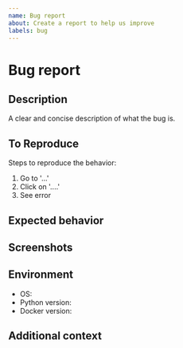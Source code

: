 ```yaml
---
name: Bug report
about: Create a report to help us improve
labels: bug
---
```


# Bug report

## Description

A clear and concise description of what the bug is.

## To Reproduce
Steps to reproduce the behavior:
1. Go to '...'
2. Click on '....'
3. See error

## Expected behavior

## Screenshots

## Environment
- OS:
- Python version:
- Docker version:

## Additional context
